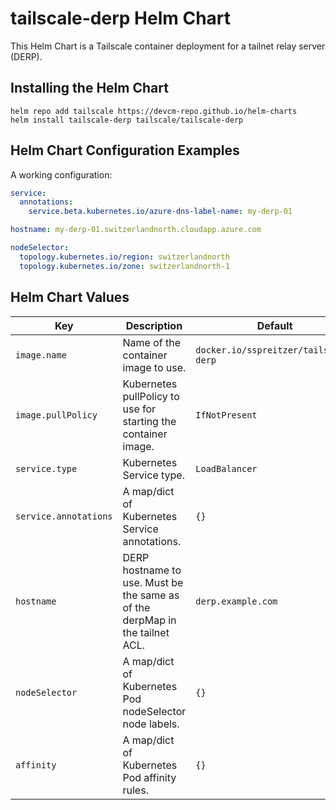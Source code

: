 # tailscale-derp Helm Chart

This Helm Chart is a Tailscale container deployment for a tailnet relay server (DERP).

## Installing the Helm Chart

```shell
helm repo add tailscale https://devcm-repo.github.io/helm-charts
helm install tailscale-derp tailscale/tailscale-derp
```

## Helm Chart Configuration Examples

A working configuration: 

```yaml
service:
  annotations:
    service.beta.kubernetes.io/azure-dns-label-name: my-derp-01

hostname: my-derp-01.switzerlandnorth.cloudapp.azure.com

nodeSelector:
  topology.kubernetes.io/region: switzerlandnorth
  topology.kubernetes.io/zone: switzerlandnorth-1
```

## Helm Chart Values

| Key | Description | Default |
|---|---|---|
| `image.name` | Name of the container image to use. | `docker.io/sspreitzer/tailscale-derp` |
| `image.pullPolicy` | Kubernetes pullPolicy to use for starting the container image. | `IfNotPresent` |
| `service.type` | Kubernetes Service type. | `LoadBalancer` |
| `service.annotations` | A map/dict of Kubernetes Service annotations. | `{}` |
| `hostname` | DERP hostname to use. Must be the same as of the derpMap in the tailnet ACL. | `derp.example.com` |
| `nodeSelector` | A map/dict of Kubernetes Pod nodeSelector node labels. | `{}` |
| `affinity` | A map/dict of Kubernetes Pod affinity rules. | `{}` |
